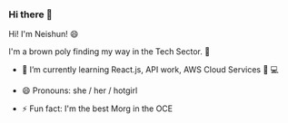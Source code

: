 ### Hi there 👋

Hi! I'm Neishun! :smile:

I'm a brown poly finding my way in the Tech Sector. :raised_hands:

- 🌱 I’m currently learning React.js, API work, AWS Cloud Services :raised_hands: :computer:

- 😄 Pronouns:  she / her / hotgirl

- ⚡ Fun fact: I'm the best Morg in the OCE

